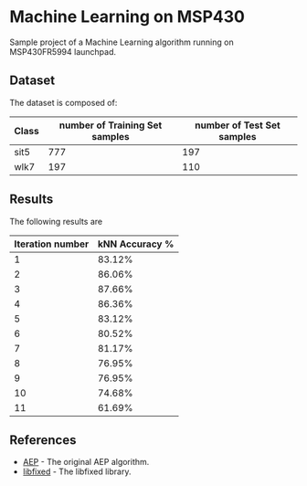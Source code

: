 # Machine Learning on MSP430

Sample project of a Machine Learning algorithm running on MSP430FR5994 launchpad.

## Dataset

The dataset is composed of:

| Class | number of Training Set samples | number of Test Set samples |
|-------|----------------------|------------------|
| sit5 | 777 | 197 |
| wlk7 | 197 | 110 |

## Results

The following results are 

| Iteration number | kNN Accuracy % |
|------------------|------------|
| 1 | 83.12% |
| 2 | 86.06% |
| 3 | 87.66% |
| 4 | 86.36% |
| 5 | 83.12% |
| 6 | 80.52% |
| 7 | 81.17% |
| 8 | 76.95% |
| 9 | 76.95% |
| 10 | 74.68% |
| 11 | 61.69% |


## References

- [AEP](https://github.com/Edge-Learning-Machine/AEP) - The original AEP algorithm.
- [libfixed](https://github.com/CMUAbstract/libfixed/tree/b6a5caf12468fd4d573f17f1984706e1b9f5bcc0) - The libfixed library.
